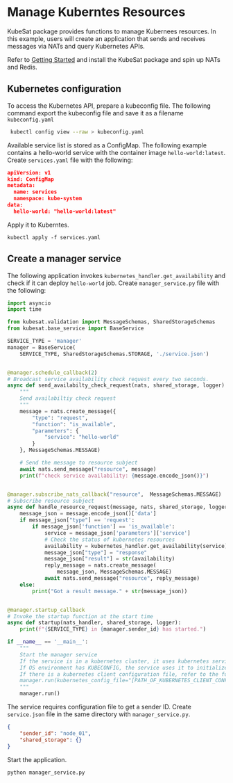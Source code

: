 # Manage Kuberntes Resources

KubeSat package provides functions to manage Kubernees resources. In this example, users will create an application that sends and receives messages via NATs and query Kubernetes APIs. 

Refer to [Getting Started](getting-started.md) and install the KubeSat package and spin up NATs and Redis.

## Kubernetes configuration

To access the Kubernetes API, prepare a kubeconfig file. The following command export the kubeconfig file and save it as a filename `kubeconfig.yaml`

```sh
 kubectl config view --raw > kubeconfig.yaml
```

Available service list is stored as a ConfigMap. The following example contains a hello-world service with the container image `hello-world:latest`. Create `services.yaml` file with the following: 

```json
apiVersion: v1
kind: ConfigMap
metadata:
  name: services
  namespace: kube-system
data:
  hello-world: "hello-world:latest"
```

Apply it to Kuberntes.

```
kubectl apply -f services.yaml
```


## Create a manager service
 
The following application invokes `kubernetes_handler.get_availability` and check if it can deploy `hello-world` job. Create `manager_service.py` file with the following:

```python
import asyncio
import time

from kubesat.validation import MessageSchemas, SharedStorageSchemas
from kubesat.base_service import BaseService

SERVICE_TYPE = 'manager'
manager = BaseService(
    SERVICE_TYPE, SharedStorageSchemas.STORAGE, './service.json')


@manager.schedule_callback(2)
# Broadcast service availability check request every two seconds.
async def send_availabilty_check_request(nats, shared_storage, logger):
    """
    Send availabiltiy check request
    """
    message = nats.create_message({
        "type": "request",
        "function": "is_available",
        "parameters": {
            "service": "hello-world"
        }
    }, MessageSchemas.MESSAGE)

    # Send the message to resource subject
    await nats.send_message("resource", message)
    print(f"check service availability: {message.encode_json()}")


@manager.subscribe_nats_callback("resource",  MessageSchemas.MESSAGE)
# Subscribe resource subject
async def handle_resource_request(message, nats, shared_storage, logger, kubernetes_handler):
    message_json = message.encode_json()['data']
    if message_json["type"] == 'request':
        if message_json['function'] == 'is_available':
            service = message_json['parameters']['service']
            # Check the status of kubernetes resources
            availability = kubernetes_handler.get_availability(service)
            message_json["type"] = "response"
            message_json["result"] = str(availability)
            reply_message = nats.create_message(
                message_json, MessageSchemas.MESSAGE)
            await nats.send_message("resource", reply_message)
    else:
        print("Got a result message." + str(message_json))


@manager.startup_callback
# Invoke the startup function at the start time
async def startup(nats_handler, shared_storage, logger):
    print(f"{SERVICE_TYPE} in {manager.sender_id} has started.")

if __name__ == '__main__':
    """
    Start the manager service
    If the service is in a kubernetes cluster, it uses kubernetes service account provided by the cluster
    If OS environment has KUBECONFIG, the service uses it to initialize the kubernetes handler
    If there is a kubernetes client configuration file, refer to the following example:
    manager.run(kubernetes_config_file="[PATH_OF_KUBERNETES_CLIENT_CONFIGURATION_FILE")
    """
    manager.run()

```

The service requires configuration file to get a sender ID. Create `service.json` file in the same directory with `manager_service.py`. 

```json
{
    "sender_id": "node_01",
    "shared_storage": {}
}
```

Start the application. 

```sh
python manager_service.py
```
